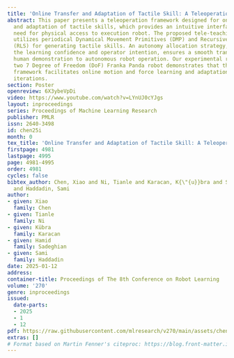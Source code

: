```yaml
---
title: 'Online Transfer and Adaptation of Tactile Skill: A Teleoperation Framework'
abstract: This paper presents a teleoperation framework designed for online learning
  and adaptation of tactile skills, which provides an intuitive interface without
  need for physical access to execution robot. The proposed tele-teaching approach
  utilizes periodical Dynamical Movement Primitives (DMP) and Recursive Least Square
  (RLS) for generating tactile skills. An autonomy allocation strategy, guided by
  the learning confidence and operator intention, ensures a smooth transition between
  human demonstration to autonomous robot operation. Our experimental results with
  two 7 Degree of Freedom (DoF) Franka Panda robot demonstrates that the tele-teaching
  framework facilitates online motion and force learning and adaptation within a few
  iterations.
section: Poster
openreview: 6X3ybeVpDi
video: https://www.youtube.com/watch?v=LYnUJ0cYJgs
layout: inproceedings
series: Proceedings of Machine Learning Research
publisher: PMLR
issn: 2640-3498
id: chen25i
month: 0
tex_title: 'Online Transfer and Adaptation of Tactile Skill: A Teleoperation Framework'
firstpage: 4981
lastpage: 4995
page: 4981-4995
order: 4981
cycles: false
bibtex_author: Chen, Xiao and Ni, Tianle and Karacan, K{\"{u}}bra and Sadeghian, Hamid
  and Haddadin, Sami
author:
- given: Xiao
  family: Chen
- given: Tianle
  family: Ni
- given: Kübra
  family: Karacan
- given: Hamid
  family: Sadeghian
- given: Sami
  family: Haddadin
date: 2025-01-12
address:
container-title: Proceedings of The 8th Conference on Robot Learning
volume: '270'
genre: inproceedings
issued:
  date-parts:
  - 2025
  - 1
  - 12
pdf: https://raw.githubusercontent.com/mlresearch/v270/main/assets/chen25i/chen25i.pdf
extras: []
# Format based on Martin Fenner's citeproc: https://blog.front-matter.io/posts/citeproc-yaml-for-bibliographies/
---
```


